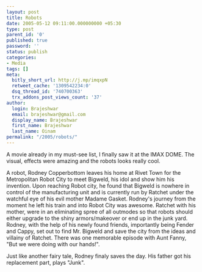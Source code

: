 ```yaml
---
layout: post
title: Robots
date: 2005-05-12 09:11:00.000000000 +05:30
type: post
parent_id: '0'
published: true
password: ''
status: publish
categories:
- Media
tags: []
meta:
  bitly_short_url: http://j.mp/imqxpN
  retweet_cache: '1309542234:0'
  dsq_thread_id: '740700363'
  trx_addons_post_views_count: '37'
author:
  login: Brajeshwar
  email: brajeshwar@gmail.com
  display_name: Brajeshwar
  first_name: Brajeshwar
  last_name: Oinam
permalink: "/2005/robots/"
---
```

<p><?php ImgBlog("movies/robots.jpg", 0, "Robots", "http://www.robotsmovie.com/");?>A movie already in my must-see list, I finally saw it at the IMAX DOME. The visual, effects were amazing and the robots looks really cool.</p>
<p>A robot, Rodney Copperbottom leaves his home at Rivet Town for the Metropolitan Robot City to meet Bigweld, his idol and show him his invention. Upon reaching Robot city, he found that Bigweld is nowhere in control of the manufacturing unit and is currently run by Ratchet under the watchful eye of his evil mother Madame Gasket. Rodney's journey from the moment he left his train and into Robot City was awesome. Ratchet with his mother, were in an eliminating spree of all outmodes so that robots should either upgrade to the shiny armors/makeover or end up in the junk yard. Rodney, with the help of his newly found friends, importantly being Fender and Cappy, set out to find Mr. Bigweld and save the city from the ideas and villainy of Ratchet. There was one memorable episode with Aunt Fanny, "But we were doing with our hands!".</p>
<p>Just like another fairy tale, Rodney finaly saves the day. His father got his replacement part, plays "Junk".</p>
